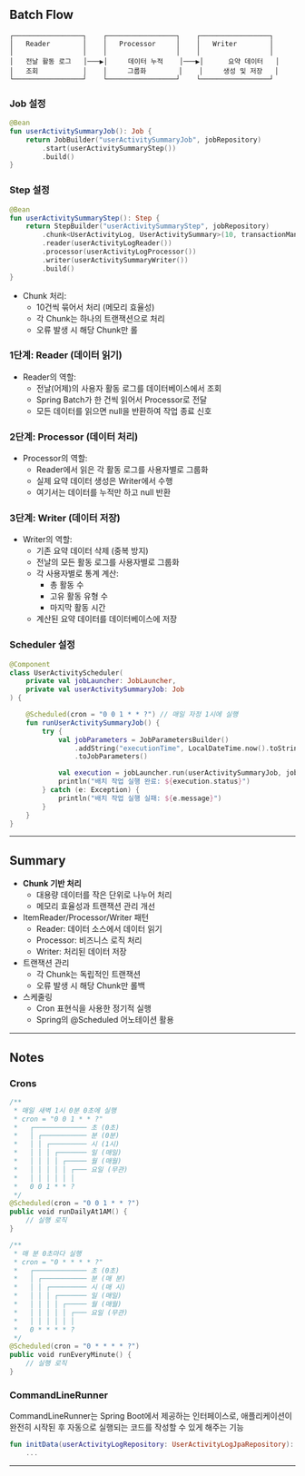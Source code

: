 ## Batch Flow

```text
┌─────────────────┐    ┌─────────────────┐    ┌─────────────────┐
│   Reader        │    │   Processor     │    │   Writer        │
│                 │    │                 │    │                 │
│   전날 활동 로그   │───▶│     데이터 누적    │───▶│      요약 데이터   │
│   조회           │    │     그룹화        │    │     생성 및 저장   │
└─────────────────┘    └─────────────────┘    └─────────────────┘
```

### Job 설정

```kotlin
@Bean
fun userActivitySummaryJob(): Job {
    return JobBuilder("userActivitySummaryJob", jobRepository)
        .start(userActivitySummaryStep())
        .build()
}
```

### Step 설정

```kotlin
@Bean
fun userActivitySummaryStep(): Step {
    return StepBuilder("userActivitySummaryStep", jobRepository)
        .chunk<UserActivityLog, UserActivitySummary>(10, transactionManager) // 10건씩 처리
        .reader(userActivityLogReader())
        .processor(userActivityLogProcessor())
        .writer(userActivitySummaryWriter())
        .build()
}
```

- Chunk 처리:
    - 10건씩 묶어서 처리 (메모리 효율성)
    - 각 Chunk는 하나의 트랜잭션으로 처리
    - 오류 발생 시 해당 Chunk만 롤

### 1단계: Reader (데이터 읽기)

- Reader의 역할:
    - 전날(어제)의 사용자 활동 로그를 데이터베이스에서 조회
    - Spring Batch가 한 건씩 읽어서 Processor로 전달
    - 모든 데이터를 읽으면 null을 반환하여 작업 종료 신호

### 2단계: Processor (데이터 처리)

- Processor의 역할:
    - Reader에서 읽은 각 활동 로그를 사용자별로 그룹화
    - 실제 요약 데이터 생성은 Writer에서 수행
    - 여기서는 데이터를 누적만 하고 null 반환

### 3단계: Writer (데이터 저장)

- Writer의 역할:
    - 기존 요약 데이터 삭제 (중복 방지)
    - 전날의 모든 활동 로그를 사용자별로 그룹화
    - 각 사용자별로 통계 계산:
        - 총 활동 수
        - 고유 활동 유형 수
        - 마지막 활동 시간
    - 계산된 요약 데이터를 데이터베이스에 저장

### Scheduler 설정

```kotlin
@Component
class UserActivityScheduler(
    private val jobLauncher: JobLauncher,
    private val userActivitySummaryJob: Job
) {

    @Scheduled(cron = "0 0 1 * * ?") // 매일 자정 1시에 실행
    fun runUserActivitySummaryJob() {
        try {
            val jobParameters = JobParametersBuilder()
                .addString("executionTime", LocalDateTime.now().toString())
                .toJobParameters()

            val execution = jobLauncher.run(userActivitySummaryJob, jobParameters)
            println("배치 작업 실행 완료: ${execution.status}")
        } catch (e: Exception) {
            println("배치 작업 실행 실패: ${e.message}")
        }
    }
}
```

---

## Summary

- **Chunk 기반 처리**
    - 대용량 데이터를 작은 단위로 나누어 처리
    - 메모리 효율성과 트랜잭션 관리 개선
- ItemReader/Processor/Writer 패턴
    - Reader: 데이터 소스에서 데이터 읽기
    - Processor: 비즈니스 로직 처리
    - Writer: 처리된 데이터 저장
- 트랜잭션 관리
    - 각 Chunk는 독립적인 트랜잭션
    - 오류 발생 시 해당 Chunk만 롤백
- 스케줄링
    - Cron 표현식을 사용한 정기적 실행
    - Spring의 @Scheduled 어노테이션 활용

---

## Notes

### Crons

```kt
/**
 * 매일 새벽 1시 0분 0초에 실행
 * cron = "0 0 1 * * ?"
 *   ┌───────────── 초 (0초)
 *   │ ┌─────────── 분 (0분)
 *   │ │ ┌───────── 시 (1시)
 *   │ │ │ ┌─────── 일 (매일)
 *   │ │ │ │ ┌───── 월 (매월)
 *   │ │ │ │ │ ┌─── 요일 (무관)
 *   │ │ │ │ │ │
 *   0 0 1 * * ?
 */
@Scheduled(cron = "0 0 1 * * ?")
public void runDailyAt1AM() {
    // 실행 로직
}
```

```kt
/**
 * 매 분 0초마다 실행
 * cron = "0 * * * * ?"
 *   ┌───────────── 초 (0초)
 *   │ ┌─────────── 분 (매 분)
 *   │ │ ┌───────── 시 (매 시)
 *   │ │ │ ┌─────── 일 (매일)
 *   │ │ │ │ ┌───── 월 (매월)
 *   │ │ │ │ │ ┌─── 요일 (무관)
 *   │ │ │ │ │ │
 *   0 * * * * ?
 */
@Scheduled(cron = "0 * * * * ?")
public void runEveryMinute() {
    // 실행 로직
}
```

### CommandLineRunner

CommandLineRunner는 Spring Boot에서 제공하는 인터페이스로,
애플리케이션이 완전히 시작된 후 자동으로 실행되는 코드를 작성할 수 있게 해주는 기능

```kotlin
fun initData(userActivityLogRepository: UserActivityLogJpaRepository): CommandLineRunner {
    ...
```

---